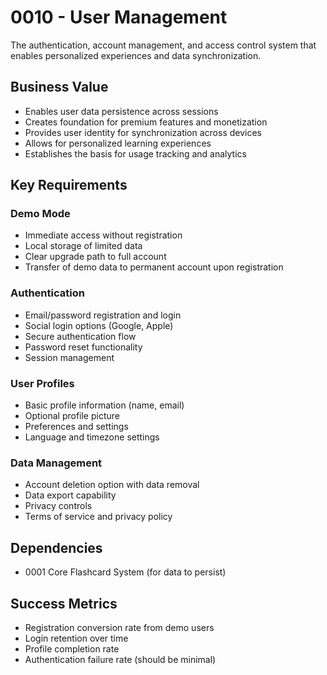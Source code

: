 # 0010 - User Management

The authentication, account management, and access control system that enables personalized experiences and data synchronization.

## Business Value

- Enables user data persistence across sessions
- Creates foundation for premium features and monetization
- Provides user identity for synchronization across devices
- Allows for personalized learning experiences
- Establishes the basis for usage tracking and analytics

## Key Requirements

### Demo Mode
- Immediate access without registration
- Local storage of limited data
- Clear upgrade path to full account
- Transfer of demo data to permanent account upon registration

### Authentication
- Email/password registration and login
- Social login options (Google, Apple)
- Secure authentication flow
- Password reset functionality
- Session management

### User Profiles
- Basic profile information (name, email)
- Optional profile picture
- Preferences and settings
- Language and timezone settings

### Data Management
- Account deletion option with data removal
- Data export capability
- Privacy controls
- Terms of service and privacy policy

## Dependencies

- 0001 Core Flashcard System (for data to persist)

## Success Metrics

- Registration conversion rate from demo users
- Login retention over time
- Profile completion rate
- Authentication failure rate (should be minimal)
